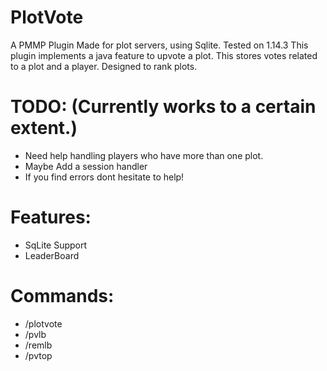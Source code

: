 # PlotVote
 A PMMP Plugin Made for plot servers, using Sqlite. Tested on 1.14.3
 This plugin implements a java feature to upvote a plot. This stores votes related to a plot and a player. Designed to rank plots.
# TODO: (Currently works to a certain extent.)
  - Need help handling players who have more than one plot.
  - Maybe Add a session handler
  - If you find errors dont hesitate to help!
 # Features:
  - SqLite Support
  - LeaderBoard
 # Commands: 
  - /plotvote
  - /pvlb
  - /remlb
  - /pvtop
